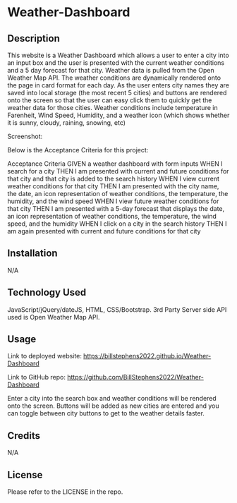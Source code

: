 # Weather-Dashboard

## Description

This website is a Weather Dashboard which allows a user to enter a city into an input box and the user is presented with the current weather conditions and a 5 day forecast for that city.  Weather data is pulled from the Open Weather Map API.  The weather conditions are dynamically rendered onto the page in card format for each day.  As the user enters city names they are saved into local storage (the most recent 5 cities) and buttons are rendered onto the screen so that the user can easy click them to quickly get the weather data for those cities.  Weather conditions include temperature in Farenheit, Wind Speed, Humidity, and a weather icon (which shows whether it is sunny, cloudy, raining, snowing, etc) 

Screenshot:

Below is the Acceptance Criteria for this project:

Acceptance Criteria
GIVEN a weather dashboard with form inputs
WHEN I search for a city
THEN I am presented with current and future conditions for that city and that city is added to the search history
WHEN I view current weather conditions for that city
THEN I am presented with the city name, the date, an icon representation of weather conditions, the temperature, the humidity, and the wind speed
WHEN I view future weather conditions for that city
THEN I am presented with a 5-day forecast that displays the date, an icon representation of weather conditions, the temperature, the wind speed, and the humidity
WHEN I click on a city in the search history
THEN I am again presented with current and future conditions for that city


## Installation

N/A

## Technology Used

JavaScript/jQuery/dateJS, HTML, CSS/Bootstrap.     3rd Party Server side API used is Open Weather Map API.  

## Usage

Link to deployed website:  https://billstephens2022.github.io/Weather-Dashboard

Link to GitHub repo: https://github.com/BillStephens2022/Weather-Dashboard

Enter a city into the search box and weather conditions will be rendered onto the screen. Buttons will be added as new cities are entered and you can toggle between city buttons to get to the weather details faster.

## Credits

N/A

## License

Please refer to the LICENSE in the repo.
